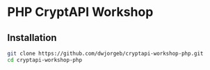 # PHP CryptAPI Workshop

## Installation

```bash
git clone https://github.com/dwjorgeb/cryptapi-workshop-php.git
cd cryptapi-workshop-php
```
